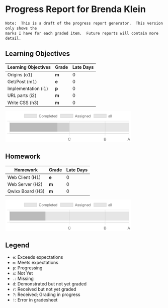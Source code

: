 # Progress Report for Brenda Klein
    Note:  This is a draft of the progress report generator.  This version only shows the
    marks I have for each graded item.  Future reports will contain more detail.
## Learning Objectives
|Learning Objectives|Grade|Late Days|
|------|-------|-------|
|Origins (o1)|**m**|0|
|Get/Post (m1)|**e**|0|
|Implementation (i1)|**p**|0|
|URL parts (i2)|**m**|0|
|Write CSS (h3)|**m**|0|



![Learning Objectives](LearningObjectives.png)
## Homework
|Homework|Grade|Late Days|
|------|-------|-------|
|Web Client (H1)|**e**|0|
|Web Server (H2)|**m**|0|
|Qwixx Board (H3)|**m**|0|



![Homework](Homework.png)

## Legend 
* `e`: Exceeds expectations
* `m`: Meets expectations
* `p`: Progressing
* `x`: Not Yet
* `.`: Missing
* `d`: Demonstrated but not yet graded
* `r`: Received but not yet graded
* `?`: Received; Grading in progress
* `!`: Error in gradesheet
